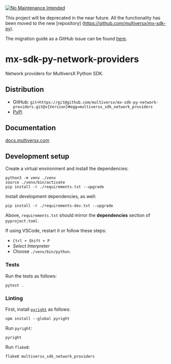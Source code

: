 [![No Maintenance Intended](http://unmaintained.tech/badge.svg)](http://unmaintained.tech/)

This project will be deprecated in the near future. All the functionality has been moved to the new [repository] (https://github.com/multiversx/mx-sdk-py).

The migration guide as a GitHub issue can be found [here](https://github.com/multiversx/mx-sdk-py/issues/41).


# mx-sdk-py-network-providers

Network providers for MultiversX Python SDK.

## Distribution
 
 - GitHub: `git+https://git@github.com/multiversx/mx-sdk-py-network-providers.git@v{Version}#egg=multiversx_sdk_network_providers`
 - [PyPi](https://pypi.org/user/multiversx/)

## Documentation
[docs.multiversx.com](https://docs.multiversx.com/sdk-and-tools/erdpy/)

## Development setup

Create a virtual environment and install the dependencies:

```
python3 -m venv ./venv
source ./venv/bin/activate
pip install -r ./requirements.txt --upgrade
```


Install development dependencies, as well:

```
pip install -r ./requirements-dev.txt --upgrade
```

Above, `requirements.txt` should mirror the **dependencies** section of `pyproject.toml`.

If using VSCode, restart it or follow these steps:
 - `Ctrl + Shift + P`
 - _Select Interpreter_
 - Choose `./venv/bin/python`.
 
### Tests

Run the tests as follows:

```
pytest .
```

### Linting

First, install [`pyright`](https://github.com/microsoft/pyright) as follows:

```
npm install --global pyright
```

Run `pyright`:

```
pyright
```

Run `flake8`:

```
flake8 multiversx_sdk_network_providers
```
